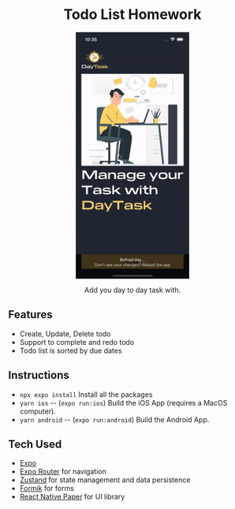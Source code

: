 <!-- Title -->

<p align="center">
  <h1 align="center">Todo List Homework</h1>
</p>

<!-- Body -->

<p align="center">
  <img align="center" alt="Product: demo" src="./.gh-assets/presentation.gif" height="500" />
</p>

<p align="center">Add you day to day task with.</p>

## Features

- Create, Update, Delete todo
- Support to complete and redo todo
- Todo list is sorted by due dates

## Instructions

- `npx expo install` Install all the packages
- `yarn ios` -- (`expo run:ios`) Build the iOS App (requires a MacOS computer).
- `yarn android` -- (`expo run:android`) Build the Android App.

## Tech Used

- [Expo](https://expo.dev/)
- [Expo Router](https://docs.expo.dev/routing/introduction/) for navigation
- [Zustand](https://zustand-demo.pmnd.rs/) for state management and data persistence
- [Formik](https://formik.org/docs/overview) for forms
- [React Native Paper](https://reactnativepaper.com/) for UI library